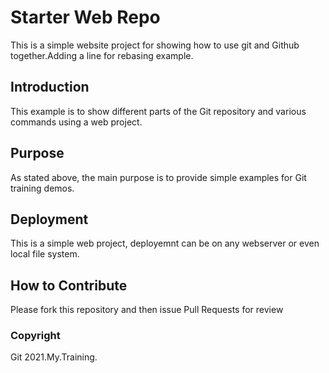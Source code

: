 # Starter Web Repo

This is a simple website project for showing how to use git and Github together.Adding a line for rebasing example.

## Introduction

This example is to show different parts of the Git repository and various commands using a web project.

## Purpose

As stated above, the main purpose is to provide simple examples for Git training demos.

## Deployment

This is a simple web project, deployemnt can be on any webserver or even local file system.

## How to Contribute

Please fork this repository and then issue Pull Requests for review

### Copyright

Git 2021.My.Training.